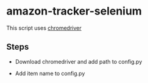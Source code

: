 # amazon-tracker-selenium
This script uses [chromedriver](https://chromedriver.chromium.org/downloads)

## Steps
- Download chromedriver and add path to config.py

- Add item name to config.py
